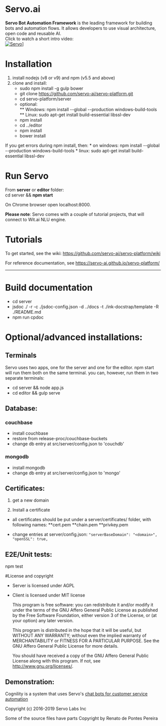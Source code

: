 
# Servo.ai
**Servo Bot Automation Framework** is the leading framework for building bots and automation flows. It allows developers to use visual architecture, open code and reusable AI.
<br>
Click to watch a short intro video:
<br>
<span style="display: inline-block; margin: auto;">[![Servo](https://j.gifs.com/lxQOk1@426x240.gif)](https://www.youtube.com/watch?v=KREhqahVqA0)]</span>

# Installation
1. install nodejs (v8 or v9) and npm (v5.5 and above)
3. clone and install:
    * sudo npm install -g gulp bower
	* git clone https://github.com/servo-ai/servo-platform.git
    * cd servo-platform/server
    * optional:<br>
      ** Windows: npm install --global --production windows-build-tools <br>
      ** Linux: sudo apt-get install build-essential libssl-dev
    * npm install
    * cd ../editor
    * npm install
    * bower install

If you get errors during npm install, then:
	* on windows:  npm install --global --production windows-build-tools 
	* linux:  sudo apt-get install build-essential libssl-dev
    
# Run Servo
From **server** or **editor** folder:
<br>
 cd server && **npm start**

On Chrome browser open localhost:8000. 

**Please note**: Servo comes with a couple of tutorial projects, that will connect to Wit.ai NLU engine.

# Tutorials

To get started, see the wiki: <a href="https://github.com/servo-ai/servo-platform/wiki" target="_blank">https://github.com/servo-ai/servo-platform/wiki</a>

For reference documentation, see <a href="https://servo-ai.github.io/servo-platform/" target="_blank">https://servo-ai.github.io/servo-platform/</a>

<hr>

# Build documentation
* cd server
* jsdoc ./ -r -c ./jsdoc-config.json  -d ../docs -t ./ink-docstrap/template -R ./README.md
* npm run cpdoc


# Optional/advanced installations:	
	
## Terminals
Servo uses two apps, one for the server and one for the editor. npm start will run them both on the same terminal. you can, however, run them in two separate terminals:
* cd server && 
 node app.js
* cd editor &&
 gulp serve

## **Database:**

### couchbase
 * install couchbase
 * restore from release-proc/couchbase-buckets
 * change db entry at src/server/config.json to 'couchdb'
### mongodb
* install mongodb
 * change db entry at src/server/config.json to 'mongo'


## **Certificates:**
 
1. get a new domain 

2. Install a certificate

* all certificates should be put under a server/certificates/<domain> folder, with following names:
**cert.pem
**chain.pem
**privkey.pem

* change entries at server/config.json:
``"serverBaseDomain": "<domain>",
  "openSSL": true,
``  

## E2E/Unit tests:
npm test

#License and copyright
* Server is licensed under AGPL 
* Client is licensed under MIT license

  This program is free software: you can redistribute it and/or modify
    it under the terms of the GNU Affero General Public License as
    published by the Free Software Foundation, either version 3 of the
    License, or (at your option) any later version.

    This program is distributed in the hope that it will be useful,
    but WITHOUT ANY WARRANTY; without even the implied warranty of
    MERCHANTABILITY or FITNESS FOR A PARTICULAR PURPOSE.  See the
    GNU Affero General Public License for more details.

    You should have received a copy of the GNU Affero General Public License
    along with this program.  If not, see <http://www.gnu.org/licenses/>.

## Demonstration:
Cognility is a system that uses Servo's <a href="http://www.cognility.com" >chat bots for customer service automation</a>

Copyright (c) 2016-2019 Servo Labs Inc

Some of the source files have parts Copyright by Renato de Pontes Pereira

